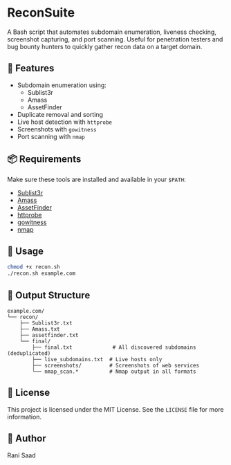 # ReconSuite

A Bash script that automates subdomain enumeration, liveness checking, screenshot capturing, and port scanning. Useful for penetration testers and bug bounty hunters to quickly gather recon data on a target domain.

## 🚀 Features
- Subdomain enumeration using:
  - Sublist3r
  - Amass
  - AssetFinder
- Duplicate removal and sorting
- Live host detection with `httprobe`
- Screenshots with `gowitness`
- Port scanning with `nmap`

## 📦 Requirements
Make sure these tools are installed and available in your `$PATH`:
- [Sublist3r](https://github.com/aboul3la/Sublist3r)
- [Amass](https://github.com/owasp-amass/amass)
- [AssetFinder](https://github.com/tomnomnom/assetfinder)
- [httprobe](https://github.com/tomnomnom/httprobe)
- [gowitness](https://github.com/sensepost/gowitness)
- [nmap](https://nmap.org/)

## 🔧 Usage
```bash
chmod +x recon.sh
./recon.sh example.com
```

## 📁 Output Structure
```
example.com/
└── recon/
    ├── Sublist3r.txt
    ├── Amass.txt
    ├── assetfinder.txt
    └── final/
        ├── final.txt             # All discovered subdomains (deduplicated)
        ├── live_subdomains.txt  # Live hosts only
        ├── screenshots/         # Screenshots of web services
        └── nmap_scan.*          # Nmap output in all formats
```

## 📜 License
This project is licensed under the MIT License. See the `LICENSE` file for more information.

## 🙋 Author
Rani Saad
